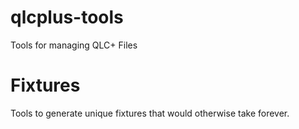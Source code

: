 # qlcplus-tools
Tools for managing QLC+ Files


# Fixtures
Tools to generate unique fixtures that would otherwise take forever.